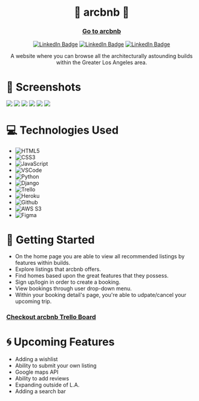 <div id="description" align="center">

#  🏡 arcbnb 🏡

###  [Go to arcbnb](https://arcbnb.herokuapp.com/)

[![LinkedIn Badge](https://img.shields.io/badge/-@DiegoParanhos14-blue?style=flat&logo=Linkedin&logoColor=black)](https://www.linkedin.com/in/diegoparanhos14/)
[![LinkedIn Badge](https://img.shields.io/badge/-@connorbyram-blue?style=flat&logo=Linkedin&logoColor=black)](https://www.linkedin.com/in/connorbyram/)
[![LinkedIn Badge](https://img.shields.io/badge/-@mjmickd-blue?style=flat&logo=Linkedin&logoColor=black)](https://www.linkedin.com/in/mjmickd/)

 A website where you can browse all the architecturally astounding builds within the Greater Los Angeles area.
</div>

# 🌟 Screenshots
<img src="https://i.imgur.com/Grz2E1x.png"> 
<img src="https://i.imgur.com/JuhkJys.png">
<img src="https://i.imgur.com/aLVyxkx.png">
<img src="https://i.imgur.com/EYpqYMW.png">
<img src="https://i.imgur.com/lypKPIx.png">
<img src="https://i.imgur.com/zZMVTpt.png">


# 💻 Technologies Used
- ![HTML5](https://img.shields.io/badge/-HTML5-05122A?style=flat&logo=html5)
- ![CSS3](https://img.shields.io/badge/-CSS-05122A?style=flat&logo=css3)
- ![JavaScript](https://img.shields.io/badge/-JavaScript-05122A?style=flat&logo=javascript)
- ![VSCode](https://img.shields.io/badge/-VS_Code-05122A?style=flat&logo=visualstudio)
- ![Python](https://img.shields.io/badge/-Python-05122A?style=flat&logo=python)
- ![Django](https://img.shields.io/badge/-Django-05122A?style=flat&logo=django)
- ![Trello](https://img.shields.io/badge/-Trello-05122A?style=flat&logo=trello)
- ![Heroku](https://img.shields.io/badge/-Heroku-05122A?style=flat&logo=heroku)
- ![Github](https://img.shields.io/badge/-GitHub-05122A?style=flat&logo=github)
- ![AWS S3](https://img.shields.io/badge/-AWS_S3-05122A?style=flat&logo=amazons3)
- ![Figma](https://img.shields.io/badge/Figma-F24E1E?style=for-the-badge&logo=figma&logoColor=white)




# 📝 Getting Started 
- On the home page you are able to view all recommended listings by features within builds.
- Explore listings that arcbnb offers.
- Find homes based upon the great features that they possess.  
- Sign up/login in order to create a booking.
- View bookings through user drop-down menu. 
- Within your booking detail's page, you're able to udpate/cancel your upcoming trip. 
 

###  [Checkout arcbnb Trello Board](https://trello.com/b/QnxMJka0/arcbnb)


# 🌀 Upcoming Features
- Adding a wishlist 
- Ability to submit your own listing 
- Google maps API 
- Ability to add reviews
- Expanding outside of L.A. 
- Adding a search bar 
